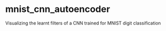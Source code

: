 # mnist_cnn_autoencoder
Visualizing the learnt filters of a CNN trained for MNIST digit classification
